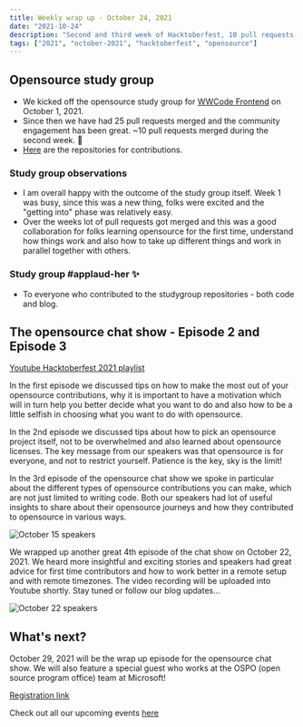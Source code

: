 ```yaml
---
title: Weekly wrap up - October 24, 2021
date: "2021-10-24"
description: "Second and third week of Hacktoberfest, 10 pull requests merged and 2nd, 3rd episode of the opensource chat show!"
tags: ["2021", "october-2021", "hacktoberfest", "opensource"]
---
```


## Opensource study group

- We kicked off the opensource study group for [WWCode Frontend](https://womenwhocode.com/frontend) on October 1, 2021.
- Since then we have had 25 pull requests merged and the community engagement has been great. ~10 pull requests merged during the second week. 🎉
- [Here](https://github.com/frontendstudygroup) are the repositories for contributions.

### Study group observations

- I am overall happy with the outcome of the study group itself. Week 1 was busy, since this was a new thing, folks were excited and the "getting into" phase was relatively easy.
- Over the weeks lot of pull requests got merged and this was a good collaboration for folks learning opensource for the first time, understand how things work and also how to take up different things and work in parallel together with others.

### Study group #applaud-her ✨

- To everyone who contributed to the studygroup repositories - both code and blog.


## The opensource chat show - Episode 2 and Episode 3

[Youtube Hacktoberfest 2021 playlist](https://www.youtube.com/playlist?list=PLVcEZG2JPVhdikCnEeGTOcRNzE28-k-_E)

In the first episode we discussed tips on how to make the most out of your opensource contributions, why it is important to have a motivation which will in turn help you better decide what you want to do and also how to be a little selfish in choosing what you want to do with opensource.

In the 2nd episode we discussed tips about how to pick an opensource project itself, not to be overwhelmed and also learned about opensource licenses. The key message from our speakers was that opensource is for everyone, and not to restrict yourself. Patience is the key, sky is the limit!

In the 3rd episode of the opensource chat show we spoke in particular about the different types of opensource contributions you can make, which are not just limited to writing code. Both our speakers had lot of useful insights to share about their opensource journeys and how they contributed to opensource in various ways.

![October 15 speakers](./october15.png)

We wrapped up another great 4th episode of the chat show on October 22, 2021. We heard more insightful and exciting stories and speakers had great advice for first time contributors and how to work better in a remote setup and with remote timezones. The video recording will be uploaded into Youtube shortly. Stay tuned or follow our blog updates...

![October 22 speakers](./october22.png)

## What's next?

October 29, 2021 will be the wrap up episode for the opensource chat show. We will also feature a special guest who works at the OSPO (open source program office) team at Microsoft!

[Registration link](https://us02web.zoom.us/webinar/register/WN_0i4q_-RxRnGyr3t_uD_XXw)

Check out all our upcoming events [here](https://www.womenwhocode.com/frontend/events)



